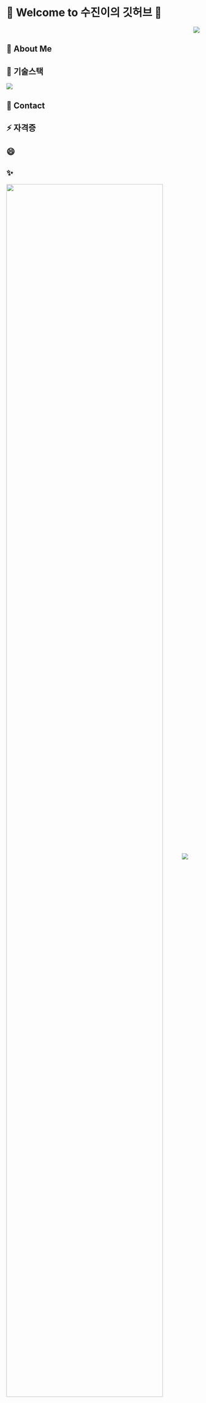 # 👋 Welcome to 수진이의 깃허브 👋

<p align="right"> 
<a href="https://hits.seeyoufarm.com"><img src="https://hits.seeyoufarm.com/api/count/incr/badge.svg?url=https%3A%2F%2Fgithub.com%2FSujinJeong&count_bg=%23F55FD5&title_bg=%23767373&icon=&icon_color=%23E7E7E7&title=%EC%98%A4%EB%8A%98%EC%9D%98+%EB%B0%A9%EB%AC%B8%EC%9E%90&edge_flat=true"/></a>
</p>  

## 🌱 About Me

## 👯 기술스택
<img src="https://img.shields.io/badge/JavaScript-#F7DF1E?style=flat-square&logo=JavaScript&&link=https://github.com/SujinJeong">


## 💬 Contact

## ⚡ 자격증

## 😄 

## ✨

<img src="https://github-readme-stats.vercel.app/api?username=SujinJeong&show_icons=true&theme=dark" width = "90%" align="center">

<img src="https://github-readme-stats.vercel.app/api/top-langs/?username=SujinJeong">
